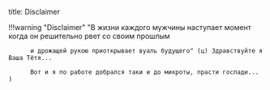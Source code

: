 title: Disclaimer

!!!warning "Disclaimer"
          "В жизни каждого мужчины наступает момент когда он решительно рвет со своим прошлым

          и дрожащей рукою приоткрывает вуаль будущего" (ц) Здравствуйте я Ваша Тётя...
          
          Вот и я по работе добрался таки и до микроты, прасти госпади... )
